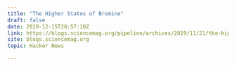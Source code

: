 ```yaml
---
title: "The Higher States of Bromine"
draft: false
date: 2019-12-15T20:57:10Z
link: https://blogs.sciencemag.org/pipeline/archives/2019/11/21/the-higher-states-of-bromine?utm_medium=RSS&utm_source=hune
site: blogs.sciencemag.org
topic: Hacker News  

---
```


